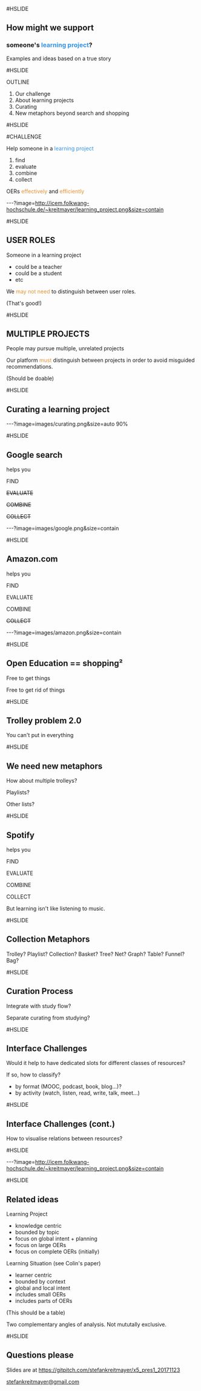#HSLIDE

## How might we support
### someone's <span style="color:#3694e4">learning project</span>?

Examples and ideas based on a true story

#HSLIDE

OUTLINE
1. Our challenge
2. About learning projects
3. Curating
4. New metaphors beyond search and shopping

#HSLIDE

#CHALLENGE

Help someone in a <span style="color:#3694e4">learning project</span>
1. find
2. evaluate
3. combine
4. collect

OERs <span style="color:#e49436">effectively</span> and <span style="color:#e49436">efficiently</span>


---?image=http://icem.folkwang-hochschule.de/~kreitmayer/learning_project.png&size=contain

#HSLIDE

## USER ROLES

Someone in a learning project
* could be a teacher
* could be a student
* etc

We <span style="color:#e49436">may not need</span> to distinguish between user roles.

(That's good!)

#HSLIDE

## MULTIPLE PROJECTS

People may pursue multiple, unrelated projects

Our platform <span style="color:#e49436">must</span> distinguish between projects in order to avoid misguided recommendations.

(Should be doable)

#HSLIDE

## Curating a learning project

---?image=images/curating.png&size=auto 90%


#HSLIDE

## Google search

helps you

FIND

~~EVALUATE~~

~~COMBINE~~

~~COLLECT~~

---?image=images/google.png&size=contain

#HSLIDE

## Amazon.com

helps you

FIND

EVALUATE

COMBINE

~~COLLECT~~

---?image=images/amazon.png&size=contain

#HSLIDE

## Open Education == shopping²

Free to get things

Free to get rid of things

#HSLIDE

## Trolley problem 2.0

You can't put in everything

#HSLIDE

## We need new metaphors

How about multiple trolleys?

Playlists?

Other lists?

#HSLIDE

## Spotify

helps you

FIND

EVALUATE

COMBINE

COLLECT

But learning isn't like listening to music.

#HSLIDE

## Collection Metaphors

Trolley?
Playlist?
Collection?
Basket?
Tree?
Net?
Graph?
Table?
Funnel?
Bag?


#HSLIDE

## Curation Process

Integrate with study flow?

Separate curating from studying?

#HSLIDE

## Interface Challenges

Would it help to have dedicated slots for different classes of resources?

If so, how to classify?
* by format (MOOC, podcast, book, blog...)?
* by activity (watch, listen, read, write, talk, meet...)


#HSLIDE

## Interface Challenges (cont.)

How to visualise relations between resources?

#HSLIDE

---?image=http://icem.folkwang-hochschule.de/~kreitmayer/learning_project.png&size=contain


#HSLIDE

## Related ideas

Learning Project
* knowledge centric
* bounded by topic
* focus on global intent + planning
* focus on large OERs
* focus on complete OERs (initially)

Learning Situation (see Colin's paper)
* learner centric
* bounded by context
* global and local intent
* includes small OERs
* includes parts of OERs

(This should be a table)

Two complementary angles of analysis. Not mututally exclusive.

#HSLIDE

## Questions please

Slides are at
https://gitpitch.com/stefankreitmayer/x5_pres1_20171123

stefankreitmayer@gmail.com
